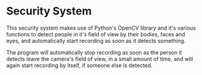# Security System

This security system makes use of Python's OpenCV library and it's various functions to detect people in it's field of view by their bodies, faces and eyes, and automatically start recording as soon as it detects something. 

The program will automatically stop recording as soon as the person it detects leave the camera's field of view, in a small amount of time, and will again start recording by itself, if someone else is detected.

